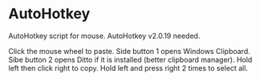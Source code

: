 # AutoHotkey
AutoHotkey script for mouse. AutoHotkey v2.0.19 needed.

Click the mouse wheel to paste.
Side button 1 opens Windows Clipboard.
Sibe button 2 opens Ditto if it is installed (better clipboard manager).
Hold left then click right to copy.
Hold left and press right 2 times to select all.

